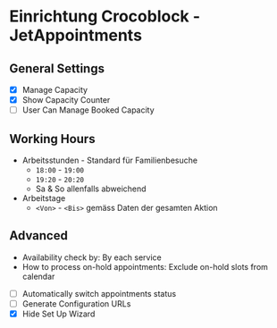 # Einrichtung Crocoblock - JetAppointments

## General Settings

- [x] Manage Capacity
- [x] Show Capacity Counter
- [ ] User Can Manage Booked Capacity

## Working Hours

- Arbeitsstunden - Standard für Familienbesuche
  - `18:00` - `19:00`
  - `19:20` - `20:20`
  - Sa & So allenfalls abweichend
- Arbeitstage
  - `<Von>` - `<Bis>` gemäss Daten der gesamten Aktion

## Advanced

- Availability check by: By each service
- How to process on-hold appointments: Exclude on-hold slots from calendar
- [ ] Automatically switch appointments status
- [ ] Generate Configuration URLs
- [x] Hide Set Up Wizard
